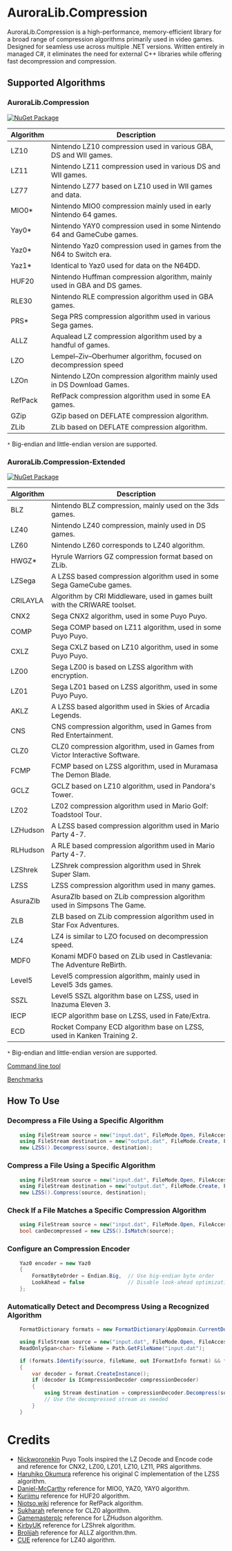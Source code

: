 # AuroraLib.Compression

AuroraLib.Compression is a high-performance, memory-efficient library for a broad range of compression algorithms primarily used in video games.
Designed for seamless use across multiple .NET versions. Written entirely in managed C#, it eliminates the need for external C++ libraries while offering fast decompression and compression.

## Supported Algorithms

### AuroraLib.Compression

[![NuGet Package](https://img.shields.io/nuget/v/AuroraLib.Compression.svg?style=flat-square&label=NuGet%20Package)](https://www.nuget.org/packages/AuroraLib.Compression)

| Algorithm      | Description                                                                |
|----------------|----------------------------------------------------------------------------|
| LZ10           | Nintendo LZ10 compression used in various GBA, DS and WII games.           |
| LZ11           | Nintendo LZ11 compression used in various DS and WII games.                |
| LZ77           | Nintendo LZ77 based on LZ10 used in WII games and data.                    |
| MIO0*          | Nintendo MIO0 compression mainly used in early Nintendo 64 games.          |
| Yay0*          | Nintendo YAY0 compression used in some Nintendo 64 and GameCube games.     |
| Yaz0*          | Nintendo Yaz0 compression used in games from the N64 to Switch era.        |
| Yaz1*          | Identical to Yaz0 used for data on the N64DD.                              |
| HUF20          | Nintendo Huffman compression algorithm, mainly used in GBA and DS games.   |
| RLE30          | Nintendo RLE compression algorithm used in GBA games.                      |
| PRS*           | Sega PRS compression algorithm used in various Sega games.                 |
| ALLZ           | Aqualead LZ compression algorithm used by a handful of games.              |
| LZO            | Lempel–Ziv–Oberhumer algorithm, focused on decompression speed             |
| LZOn           | Nintendo LZOn compression algorithm mainly used in DS Download Games.      |
| RefPack        | RefPack compression algorithm used in some EA games.                       |
| GZip           | GZip based on DEFLATE compression algorithm.                               |
| ZLib           | ZLib based on DEFLATE compression algorithm.                               |

 `*` Big-endian and little-endian version are supported.
 
### AuroraLib.Compression-Extended

[![NuGet Package](https://img.shields.io/nuget/v/AuroraLib.Compression-Extended.svg?style=flat-square&label=NuGet%20Package)](https://www.nuget.org/packages/AuroraLib.Compression-Extended)

| Algorithm      | Description                                                                |
|----------------|----------------------------------------------------------------------------|
| BLZ            | Nintendo BLZ compression, mainly used on the 3ds games.                    |
| LZ40           | Nintendo LZ40 compression, mainly used in DS games.                        |
| LZ60           | Nintendo LZ60 corresponds to LZ40 algorithm.                               |
| HWGZ*          | Hyrule Warriors GZ compression format based on ZLib.                       |
| LZSega         | A LZSS based compression algorithm used in some Sega GameCube games.       |
| CRILAYLA       | Algorithm by CRI Middleware, used in games built with the CRIWARE toolset. |
| CNX2           | Sega CNX2 algorithm, used in some Puyo Puyo.                               |
| COMP           | Sega COMP based on LZ11 algorithm, used in some Puyo Puyo.                 |
| CXLZ           | Sega CXLZ based on LZ10 algorithm, used in some Puyo Puyo.                 |
| LZ00           | Sega LZ00 is based on LZSS algorithm with encryption.                      |
| LZ01           | Sega LZ01 based on LZSS algorithm, used in some Puyo Puyo.                 |
| AKLZ           | A LZSS based algorithm used in Skies of Arcadia Legends.                   |
| CNS            | CNS compression algorithm, used in Games from Red Entertainment.           |
| CLZ0           | CLZ0 compression algorithm, used in Games from Victor Interactive Software.|
| FCMP           | FCMP based on LZSS algorithm, used in Muramasa The Demon Blade.            |
| GCLZ           | GCLZ based on LZ10 algorithm, used in Pandora's Tower.                     |
| LZ02           | LZ02 compression algorithm used in Mario Golf: Toadstool Tour.             |
| LZHudson       | A LZSS based compression algorithm used in Mario Party 4-7.                |
| RLHudson       | A RLE based compression algorithm used in Mario Party 4-7.                 |
| LZShrek        | LZShrek compression algorithm used in Shrek Super Slam.                    |
| LZSS           | LZSS compression algorithm used in many games.                             |
| AsuraZlb       | AsuraZlb based on ZLib compression algorithm used in Simpsons The Game.    |
| ZLB            | ZLB based on ZLib compression algorithm used in Star Fox Adventures.       |
| LZ4            | LZ4 is similar to LZO focused on decompression speed.                      |
| MDF0           | Konami MDF0 based on ZLib used in Castlevania: The Adventure ReBirth.      |
| Level5         | Level5 compression algorithm, mainly used in Level5 3ds games.             |
| SSZL           | Level5 SSZL algorithm base on LZSS, used in Inazuma Eleven 3.              |
| IECP           | IECP algorithm base on LZSS, used in Fate/Extra.                           |
| ECD            | Rocket Company ECD algorithm base on LZSS, used in Kanken Training 2.      |

 `*` Big-endian and little-endian version are supported.
 
[Command line tool](https://github.com/Venomalia/AuroraLib.Compression/releases)

[Benchmarks](https://github.com/Venomalia/AuroraLib.Compression/blob/main/Benchmarks.md)

## How To Use

### Decompress a File Using a Specific Algorithm
``` csharp
    using FileStream source = new("input.dat", FileMode.Open, FileAccess.Read, FileShare.Read);
    using FileStream destination = new("output.dat", FileMode.Create, FileAccess.ReadWrite, FileShare.None);
    new LZSS().Decompress(source, destination);
```

### Compress a File Using a Specific Algorithm
``` csharp
    using FileStream source = new("input.dat", FileMode.Open, FileAccess.Read, FileShare.Read);
    using FileStream destination = new("output.dat", FileMode.Create, FileAccess.ReadWrite, FileShare.None);
    new LZSS().Compress(source, destination);
```

### Check If a File Matches a Specific Compression Algorithm
``` csharp
    using FileStream source = new("input.dat", FileMode.Open, FileAccess.Read, FileShare.Read);
    bool canDecompressed = new LZSS().IsMatch(source);
```

### Configure an Compression Encoder
``` csharp
    Yaz0 encoder = new Yaz0
    {
        FormatByteOrder = Endian.Big,  // Use big-endian byte order
        LookAhead = false              // Disable look-ahead optimization
    };
```

### Automatically Detect and Decompress Using a Recognized Algorithm
``` csharp
    FormatDictionary formats = new FormatDictionary(AppDomain.CurrentDomain.GetAssemblies());

    using FileStream source = new("input.dat", FileMode.Open, FileAccess.Read, FileShare.Read);
    ReadOnlySpan<char> fileName = Path.GetFileName("input.dat");

    if (formats.Identify(source, fileName, out IFormatInfo format) && format.Class != null)
    {
        var decoder = format.CreateInstance();
        if (decoder is ICompressionDecoder compressionDecoder)
        {
            using Stream destination = compressionDecoder.Decompress(source);
            // Use the decompressed stream as needed
        }
    }
```

# Credits

- [Nickworonekin](https://github.com/nickworonekin/puyotools) Puyo Tools inspired the LZ Decode and Encode code and reference for CNX2, LZ00, LZ01, LZ10, LZ11, PRS algorithms.
- [Haruhiko Okumura](https://oku.edu.mie-u.ac.jp/) reference his original C implementation of the LZSS algorithm.
- [Daniel-McCarthy](https://github.com/Daniel-McCarthy/Mr-Peeps-Compressor) reference for MIO0, YAZ0, YAY0 algorithm.
- [Kuriimu](https://github.com/IcySon55/Kuriimu/blob/ebfbf8de50755cc32a7e1ea4aee394628d49d3d2/src/Kontract/Compression/Huffman.cs#L9) reference for HUF20 algorithm.
- [Niotso.wiki](http://wiki.niotso.org/RefPack) reference for RefPack algorithm.
- [Sukharah](https://github.com/sukharah/CLZ-Compression) reference for CLZ0 algorithm.
- [Gamemasterplc](https://github.com/gamemasterplc/mpbintools/blob/master/bindump.c#L240C6-L240C21) reference for LZHudson algorithm.
- [KirbyUK](https://github.com/ShrekBoards/shrek-superslam/blob/master/src/compression.rs#L66) reference for LZShrek algorithm.
- [Brolijah](https://github.com/Brolijah/Aqualead_LZSS) reference for ALLZ algorithm.thm.
- [CUE](https://www.romhacking.net/utilities/826/) reference for LZ40 algorithm.
